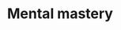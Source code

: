 ---
tag: mental-mastery
title: "Mental mastery"
description: ""
hero:
  label: Achieve stoic street-smarts
  heading: "Mental mastery: Become smarter by increasing your focus and learning how to learn"
  text_markdown: |
    Clear thinking leads to sound decision making. Sound decision making leads to a simpler, easier life.
page_blocks:
  - _id: posts_relevant
---
